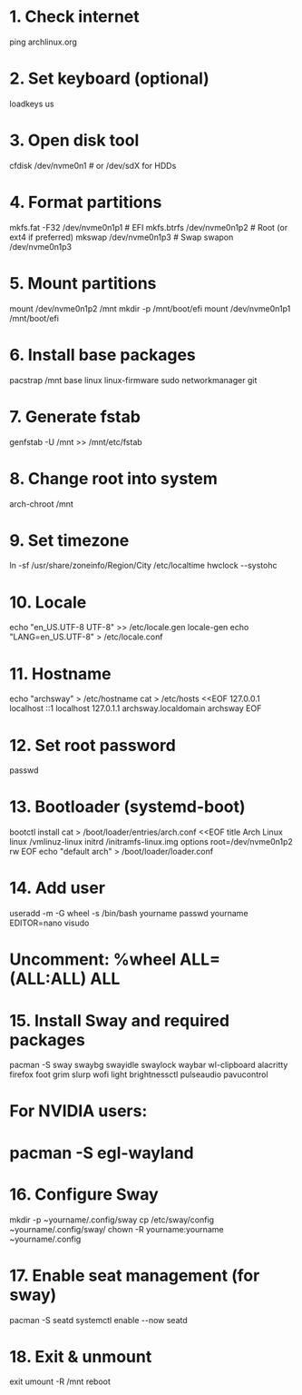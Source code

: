 # 1. Check internet
ping archlinux.org

# 2. Set keyboard (optional)
loadkeys us

# 3. Open disk tool
cfdisk /dev/nvme0n1  # or /dev/sdX for HDDs

# 4. Format partitions
mkfs.fat -F32 /dev/nvme0n1p1        # EFI
mkfs.btrfs /dev/nvme0n1p2           # Root (or ext4 if preferred)
mkswap /dev/nvme0n1p3               # Swap
swapon /dev/nvme0n1p3

# 5. Mount partitions
mount /dev/nvme0n1p2 /mnt
mkdir -p /mnt/boot/efi
mount /dev/nvme0n1p1 /mnt/boot/efi

# 6. Install base packages
pacstrap /mnt base linux linux-firmware sudo networkmanager git

# 7. Generate fstab
genfstab -U /mnt >> /mnt/etc/fstab

# 8. Change root into system
arch-chroot /mnt

# 9. Set timezone
ln -sf /usr/share/zoneinfo/Region/City /etc/localtime
hwclock --systohc

# 10. Locale
echo "en_US.UTF-8 UTF-8" >> /etc/locale.gen
locale-gen
echo "LANG=en_US.UTF-8" > /etc/locale.conf

# 11. Hostname
echo "archsway" > /etc/hostname
cat > /etc/hosts <<EOF
127.0.0.1   localhost
::1         localhost
127.0.1.1   archsway.localdomain archsway
EOF

# 12. Set root password
passwd

# 13. Bootloader (systemd-boot)
bootctl install
cat > /boot/loader/entries/arch.conf <<EOF
title   Arch Linux
linux   /vmlinuz-linux
initrd  /initramfs-linux.img
options root=/dev/nvme0n1p2 rw
EOF
echo "default arch" > /boot/loader/loader.conf

# 14. Add user
useradd -m -G wheel -s /bin/bash yourname
passwd yourname
EDITOR=nano visudo
# Uncomment: %wheel ALL=(ALL:ALL) ALL

# 15. Install Sway and required packages
pacman -S sway swaybg swayidle swaylock waybar wl-clipboard alacritty firefox foot grim slurp wofi light brightnessctl pulseaudio pavucontrol

# For NVIDIA users:
# pacman -S egl-wayland

# 16. Configure Sway
mkdir -p ~yourname/.config/sway
cp /etc/sway/config ~yourname/.config/sway/
chown -R yourname:yourname ~yourname/.config

# 17. Enable seat management (for sway)
pacman -S seatd
systemctl enable --now seatd

# 18. Exit & unmount
exit
umount -R /mnt
reboot
